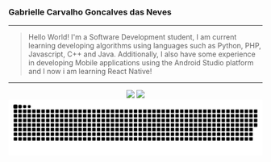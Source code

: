 ### Gabrielle Carvalho Goncalves das Neves

---
>Hello World! I'm a Software Development student, I am current learning developing algorithms using languages such as Python, PHP, Javascript, C++ and Java. Additionally, I also have some experience in developing Mobile applications using the Android Studio platform and I now i am learning React Native! 
---


<div align='center'>
    <img src = "https://github-readme-stats.vercel.app/api?username=gabriellecgneves&show_icons=true&theme=radical" height = "165em">  
    <img src = "https://github-readme-stats.vercel.app/api/top-langs/?username=gabriellecgneves&layout=compact&theme=radical" height = "165em">
</div>

<picture>
    <source media="(prefers-color-scheme: dark)" srcset="https://raw.githubusercontent.com/GabrielleCGNeves/GabrielleCGNeves/output/github-contribution-grid-snake-dark.svg">
    <img src="https://raw.githubusercontent.com/GabrielleCGNeves/GabrielleCGNeves/output/github-contribution-grid-snake.svg">
</picture>
